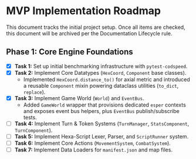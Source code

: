 # MVP Implementation Roadmap

This document tracks the initial project setup. Once all items are checked, this document will be archived per the Documentation Lifecycle rule.

## Phase 1: Core Engine Foundations

* [x] **Task 1:** Set up initial benchmarking infrastructure with `pytest-codspeed`.
* [x] **Task 2:** Implement Core Datatypes (`HexCoord`, `Component` base classes).
  * Implemented `HexCoord.distance_to()` for axial metric and introduced a reusable `Component` mixin powering dataclass utilities (`to_dict`, `replace`).
* [x] **Task 3:** Implement Game World (`World`) and `EventBus`.
  * Added `GameWorld` wrapper that provisions dedicated `esper` contexts and exposes event bus helpers, plus `EventBus` publish/subscribe tests.
* [ ] **Task 4:** Implement Turn & Token Systems (`TurnManager`, `StatsComponent`, `TurnComponent`).
* [ ] **Task 5:** Implement Hexa-Script Lexer, Parser, and `ScriptRunner` system.
* [ ] **Task 6:** Implement Core Actions (`MovementSystem`, `CombatSystem`).
* [ ] **Task 7:** Implement Data Loaders for `manifest.json` and map files.
